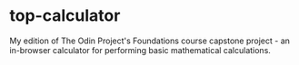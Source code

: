 # top-calculator
My edition of The Odin Project's Foundations course capstone project - an in-browser calculator for performing basic mathematical calculations. 
